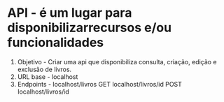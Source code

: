 #  API - é um lugar para disponibilizarrecursos e/ou funcionalidades

1. Objetivo - Criar uma api que disponibiliza consulta, criação, edição e exclusão de livros.
2. URL base - localhost
3. Endpoints -
    localhost/livros GET
    localhost/livros/id POST
    localhost/livros/id